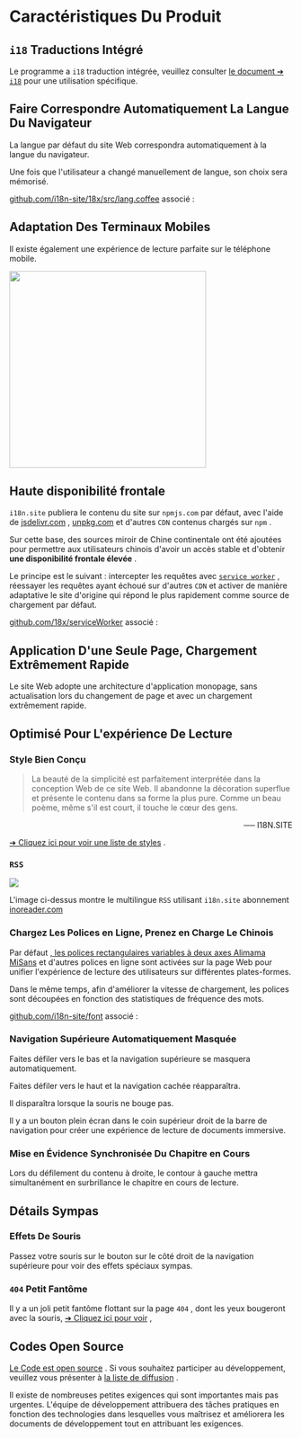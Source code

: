 # Caractéristiques Du Produit

## `i18` Traductions Intégré

Le programme a `i18` traduction intégrée, veuillez consulter [le document ➔ `i18`](/i18) pour une utilisation spécifique.

## Faire Correspondre Automatiquement La Langue Du Navigateur

La langue par défaut du site Web correspondra automatiquement à la langue du navigateur.

Une fois que l'utilisateur a changé manuellement de langue, son choix sera mémorisé.

[github.com/i18n-site/18x/src/lang.coffee](https://github.com/i18n-site/18x/blob/main/src/lang.coffee) associé :

## Adaptation Des Terminaux Mobiles

Il existe également une expérience de lecture parfaite sur le téléphone mobile.

<img src="//p.3ti.site/1721379497.avif" width="350px">

## <a rel=id href="#ha" id="ha"></a> Haute disponibilité frontale

`i18n.site` publiera le contenu du site sur `npmjs.com` par défaut, avec l'aide de [jsdelivr.com](//jsdelivr.com) , [unpkg.com](//unpkg.com) et d'autres `CDN` contenus chargés sur `npm` .

Sur cette base, des sources miroir de Chine continentale ont été ajoutées pour permettre aux utilisateurs chinois d'avoir un accès stable et d'obtenir **une disponibilité frontale élevée** .

Le principe est le suivant : intercepter les requêtes avec [`service worker`](https://developer.mozilla.org/docs/Web/API/Service_Worker_API) , réessayer les requêtes ayant échoué sur d'autres `CDN` et activer de manière adaptative le site d'origine qui répond le plus rapidement comme source de chargement par défaut.

[github.com/18x/serviceWorker](https://github.com/i18n-site/18x/tree/main/serviceWorker) associé :

## Application D'une Seule Page, Chargement Extrêmement Rapide

Le site Web adopte une architecture d'application monopage, sans actualisation lors du changement de page et avec un chargement extrêmement rapide.

## Optimisé Pour L'expérience De Lecture

### Style Bien Conçu

> La beauté de la simplicité est parfaitement interprétée dans la conception Web de ce site Web.
> Il abandonne la décoration superflue et présente le contenu dans sa forme la plus pure.
> Comme un beau poème, même s'il est court, il touche le cœur des gens.

<p style="text-align:right">── I18N.SITE</p>

[➔ Cliquez ici pour voir une liste de styles](/i18n.site/md/styl) .

### `RSS`

![](//p.3ti.site/1725541085.avif)

L'image ci-dessus montre le multilingue `RSS` utilisant `i18n.site` abonnement [inoreader.com](//inoreader.com)

### Chargez Les Polices en Ligne, Prenez en Charge Le Chinois

Par défaut [, les polices rectangulaires variables à deux axes Alimama](https://www.iconfont.cn/fonts/detail?cnid=pOvFIr086ADR) [MiSans](https://hyperos.mi.com/font/zh/download/) et d'autres polices en ligne sont activées sur la page Web pour unifier l'expérience de lecture des utilisateurs sur différentes plates-formes.

Dans le même temps, afin d'améliorer la vitesse de chargement, les polices sont découpées en fonction des statistiques de fréquence des mots.

[github.com/i18n-site/font](https://github.com/i18n-site/font) associé :

### Navigation Supérieure Automatiquement Masquée

Faites défiler vers le bas et la navigation supérieure se masquera automatiquement.

Faites défiler vers le haut et la navigation cachée réapparaîtra.

Il disparaîtra lorsque la souris ne bouge pas.

Il y a un bouton plein écran dans le coin supérieur droit de la barre de navigation pour créer une expérience de lecture de documents immersive.

### Mise en Évidence Synchronisée Du Chapitre en Cours

Lors du défilement du contenu à droite, le contour à gauche mettra simultanément en surbrillance le chapitre en cours de lecture.

## Détails Sympas

### Effets De Souris

Passez votre souris sur le bouton sur le côté droit de la navigation supérieure pour voir des effets spéciaux sympas.

### `404` Petit Fantôme

Il y a un joli petit fantôme flottant sur la page `404` , dont les yeux bougeront avec la souris, [➔ Cliquez ici pour voir](/404) ,

## Codes Open Source

[Le Code est open source](/i18n.site/c/src) . Si vous souhaitez participer au développement, veuillez vous présenter à [la liste de diffusion](//groups.google.com/u/2/g/i18n-site) .

Il existe de nombreuses petites exigences qui sont importantes mais pas urgentes. L'équipe de développement attribuera des tâches pratiques en fonction des technologies dans lesquelles vous maîtrisez et améliorera les documents de développement tout en attribuant les exigences.